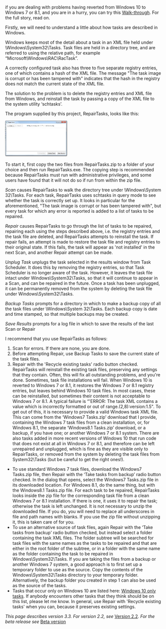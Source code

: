 if you are dealing with problems having reverted from Windows 10 to Windows 7 or 8.1, and you are in a hurry, you can try this [Walk-through](Walk-through.md).  For the full story, read on.

Firstly, we will need to understand a little about how tasks are described in Windows.

Windows keeps most of the detail about a task in an XML file held under \Windows\System32\Tasks. Task files are held in a directory tree, and are referred to using the relative path, for example “Microsoft\Windows\RAC\RacTask”. 

A correctly configured task also has three to five separate registry entries, one of which contains a hash of the XML file.  The message "The task image is corrupt or has been tampered with" indicates that the hash in the registry does not match the current state of the XML file.

The solution to the problem is to delete the registry entries and XML file from Windows, and reinstall the task by passing a copy of the XML file to the system utility ‘schtasks’.

The program supplied by this project, RepairTasks, looks like this:

<img src="Documentation_RepairTasksV31.JPG" width="200">

To start it, first copy the two files from RepairTasks.zip to a folder of your choice and then run RepairTasks.exe. The copying step is recommended because RepairTasks must run with administrative privileges, and some users have found that it will not do so if run from within the zip file.

_Scan_ causes RepairTasks to walk the directory tree under \Windows\System 32\Tasks. For each task, RepairTasks uses schtasks in query mode to see whether the task is correctly set up. It looks in particular for the aforementioned, "The task image is corrupt or has been tampered with", but every task for which any error is reported is added to a list of tasks to be repaired.

_Repair_ causes RepairTasks to go through the list of tasks to be repaired, repairing each using the steps described above, i.e. the registry entries and the task file are deleted, and RepairTasks attempts to reinstall the task. If repair fails, an attempt is made to restore the task file and registry entries to their original state.  If this fails, the task will appear as 'not installed' in the next Scan, and another Repair attempt can be made. 

_Unplug Task_ unplugs the task selected in the results window from Task Scheduler.  It does this by removing the registry entries, so that Task Scheduler is no longer aware of the task. However, it leaves the task file intact under Windows\System32\Tasks, so that it will continue to appear in a Scan, and can be repaired in the future. Once a task has been unplugged, it can be permanently removed from the system by deleting the task file under Windows\System32\Tasks.

_Backup Tasks_ prompts for a directory in which to make a backup copy of all the task files under \Windows\System 32\Tasks. Each backup copy is date and time stamped, so that multiple backups may be created.

_Save Results_ prompts for a log file in which to save the results of the last Scan or Repair

I recommend that you use RepairTasks as follows:
1. Scan for errors. If there are none, you are done.
1. Before attempting Repair, use Backup Tasks to save the current state of the task files.
1. Repair with the 'Recycle existing tasks' radio button checked. RepairTasks will reinstall the existing task files, preserving any settings that they contain. Often, this will fix all outstanding problems, and you're done.
Sometimes, task file installations will fail. When Windows 10 is reverted to Windows 7 or 8.1, it restores the Windows 7 or 8.1 registry entries, but leaves behind Windows 10 task files.  In most cases, these can be reinstalled, but sometimes their content is not acceptable to Windows 7 or 8.1. A typical failure is “'ERROR: The task XML contains a value which is incorrectly formatted or out of range.(2,8):version:1.5". To get out of this, it is necessary to provide a valid Windows task XML file. This can come from the ‘Windows7 Tasks.zip’ download that I provide, containing the Windows 7 task files from a clean installation, or, for Windows 8.1, the separate ‘Windows8.1 Tasks.zip’ download, or a backup, if you have one; or another Windows 7 or 8.1 system. There are also tasks added in more recent versions of Windows 10 that run code that does not exist at all in Windows 7 or 8.1, and therefore can be left unrepaired and unplugged, which is fine as they are visible only to RepairTasks, or removed from the system by deleting the task files from System32\Tasks (but be careful to get the right ones!).
* To use standard Windows 7 task files, download the Windows7 Tasks.zip file, then Repair with the ‘Take tasks from backup’ radio button checked. In the dialog that opens, select the Windows7 Tasks.zip file in its downloaded location.  For Windows 8.1, do the same thing, but with the Windows8.1 Tasks.zip file. For each task to be repaired, RepairTasks looks inside the zip file for the corresponding task file from a clean Windows 7 or 8.1 installation. If there is one, it uses it to repair the task; otherwise the task is left unchanged. It is not necessary to unzip the downloaded file.  If you do, you will need to replace all underscores in file and path names with blanks. If you use the zip file without unzipping it, this is taken care of for you.
* To use an alternative source of task files, again Repair with the ‘Take tasks from backup' radio button checked, but instead select a folder containing the task XML files. The folder subtree will be searched for task files with the same names as the tasks to be repaired and that are either in the root folder of the subtree, or in a folder with the same name as the folder containing the task to be repaired in Windows\System32\Tasks.  If you are taking the files from a backup or another Windows 7 system, a good approach is to first set up a temporary folder to use as the source. Copy the contents of the Windows\System32\Tasks directory to your temporary folder. Alternatively, the backup folder you created in step 1 can also be used as the source of the tasks.
* Tasks that occur only on Windows 10 are listed here: [Windows 10 only tasks](Windows-10-only-tasks). If anybody encounters other tasks that they think should be on this list, please let me know.
In general, use Repair with 'Recycle existing tasks' when you can, because it preserves existing settings.

_This page describes version 3.3. For version 2.2, see_ [Version 2.2](Version-2.2).  _For the beta release see_  [Beta version](Beta-version)

